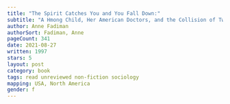 ```yaml
---
title: "The Spirit Catches You and You Fall Down:"
subtitle: "A Hmong Child, Her American Doctors, and the Collision of Two Cultures"
author: Anne Fadiman
authorSort: Fadiman, Anne
pageCount: 341
date: 2021-08-27
written: 1997
stars: 5
layout: post
category: book
tags: read unreviewed non-fiction sociology
mapping: USA, North America
gender: f
---
```

